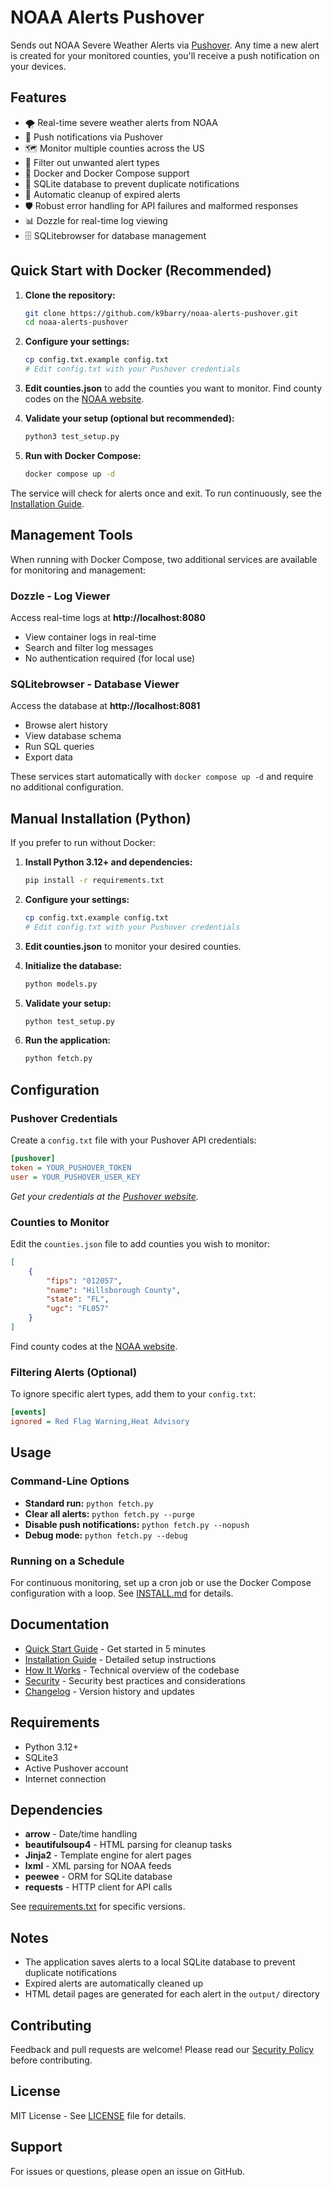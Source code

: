 # NOAA Alerts Pushover

Sends out NOAA Severe Weather Alerts via [Pushover](http://www.pushover.net). Any time a new alert is created for your monitored counties, you'll receive a push notification on your devices.

## Features

- 🌪️ Real-time severe weather alerts from NOAA
- 📱 Push notifications via Pushover
- 🗺️ Monitor multiple counties across the US
- 🔕 Filter out unwanted alert types
- 🐳 Docker and Docker Compose support
- 💾 SQLite database to prevent duplicate notifications
- 🔄 Automatic cleanup of expired alerts
- 🛡️ Robust error handling for API failures and malformed responses
- 📊 Dozzle for real-time log viewing
- 🗄️ SQLitebrowser for database management

## Quick Start with Docker (Recommended)

1. **Clone the repository:**
   ```bash
   git clone https://github.com/k9barry/noaa-alerts-pushover.git
   cd noaa-alerts-pushover
   ```

2. **Configure your settings:**
   ```bash
   cp config.txt.example config.txt
   # Edit config.txt with your Pushover credentials
   ```

3. **Edit counties.json** to add the counties you want to monitor. Find county codes on the [NOAA website](http://www.nws.noaa.gov/emwin/winugc.htm).

4. **Validate your setup (optional but recommended):**
   ```bash
   python3 test_setup.py
   ```

5. **Run with Docker Compose:**
   ```bash
   docker compose up -d
   ```

The service will check for alerts once and exit. To run continuously, see the [Installation Guide](INSTALL.md).

## Management Tools

When running with Docker Compose, two additional services are available for monitoring and management:

### Dozzle - Log Viewer
Access real-time logs at **http://localhost:8080**
- View container logs in real-time
- Search and filter log messages
- No authentication required (for local use)

### SQLitebrowser - Database Viewer
Access the database at **http://localhost:8081**
- Browse alert history
- View database schema
- Run SQL queries
- Export data

These services start automatically with `docker compose up -d` and require no additional configuration.

## Manual Installation (Python)

If you prefer to run without Docker:

1. **Install Python 3.12+ and dependencies:**
   ```bash
   pip install -r requirements.txt
   ```

2. **Configure your settings:**
   ```bash
   cp config.txt.example config.txt
   # Edit config.txt with your Pushover credentials
   ```

3. **Edit counties.json** to monitor your desired counties.

4. **Initialize the database:**
   ```bash
   python models.py
   ```

5. **Validate your setup:**
   ```bash
   python test_setup.py
   ```

6. **Run the application:**
   ```bash
   python fetch.py
   ```

## Configuration

### Pushover Credentials

Create a `config.txt` file with your Pushover API credentials:

```ini
[pushover]
token = YOUR_PUSHOVER_TOKEN
user = YOUR_PUSHOVER_USER_KEY
```

*Get your credentials at the [Pushover website](http://www.pushover.net).*

### Counties to Monitor

Edit the `counties.json` file to add counties you wish to monitor:

```json
[
    {
        "fips": "012057",
        "name": "Hillsborough County",
        "state": "FL",
        "ugc": "FL057"
    }
]
```

Find county codes at the [NOAA website](http://www.nws.noaa.gov/emwin/winugc.htm).

### Filtering Alerts (Optional)

To ignore specific alert types, add them to your `config.txt`:

```ini
[events]
ignored = Red Flag Warning,Heat Advisory
```

## Usage

### Command-Line Options

- **Standard run:** `python fetch.py`
- **Clear all alerts:** `python fetch.py --purge`
- **Disable push notifications:** `python fetch.py --nopush`
- **Debug mode:** `python fetch.py --debug`

### Running on a Schedule

For continuous monitoring, set up a cron job or use the Docker Compose configuration with a loop. See [INSTALL.md](INSTALL.md) for details.

## Documentation

- [Quick Start Guide](QUICKSTART.md) - Get started in 5 minutes
- [Installation Guide](INSTALL.md) - Detailed setup instructions
- [How It Works](CODE_EXPLANATION.md) - Technical overview of the codebase
- [Security](SECURITY.md) - Security best practices and considerations
- [Changelog](CHANGELOG.md) - Version history and updates

## Requirements

- Python 3.12+
- SQLite3
- Active Pushover account
- Internet connection

## Dependencies

- **arrow** - Date/time handling
- **beautifulsoup4** - HTML parsing for cleanup tasks
- **Jinja2** - Template engine for alert pages
- **lxml** - XML parsing for NOAA feeds
- **peewee** - ORM for SQLite database
- **requests** - HTTP client for API calls

See [requirements.txt](requirements.txt) for specific versions.

## Notes

- The application saves alerts to a local SQLite database to prevent duplicate notifications
- Expired alerts are automatically cleaned up
- HTML detail pages are generated for each alert in the `output/` directory

## Contributing

Feedback and pull requests are welcome! Please read our [Security Policy](SECURITY.md) before contributing.

## License

MIT License - See [LICENSE](LICENSE) file for details.

## Support

For issues or questions, please open an issue on GitHub.
